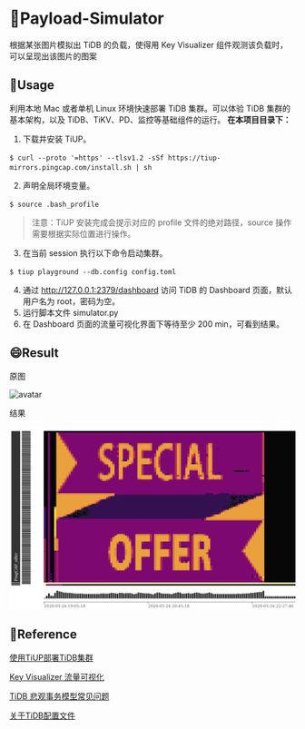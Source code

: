 # 🔩Payload-Simulator

根据某张图片模拟出 TiDB 的负载，使得用 Key Visualizer 组件观测该负载时，可以呈现出该图片的图案

## 🔑Usage
利用本地 Mac 或者单机 Linux 环境快速部署 TiDB 集群。可以体验 TiDB 集群的基本架构，以及 TiDB、TiKV、PD、监控等基础组件的运行。
**在本项目目录下：**
1. 下载并安装 TiUP。

`$ curl --proto '=https' --tlsv1.2 -sSf https://tiup-mirrors.pingcap.com/install.sh | sh`

2. 声明全局环境变量。

`$ source .bash_profile`
  > 注意：TiUP 安装完成会提示对应的 profile 文件的绝对路径，source 操作需要根据实际位置进行操作。
3. 在当前 session 执行以下命令启动集群。

`$ tiup playground --db.config config.toml`

4. 通过 http://127.0.0.1:2379/dashboard 访问 TiDB 的 Dashboard 页面，默认用户名为 root，密码为空。
5. 运行脚本文件 simulator.py
6. 在 Dashboard 页面的流量可视化界面下等待至少 200 min，可看到结果。

## 😄Result
原图

![avatar](https://github.com/ZHANGWENTAI/Payload-Simulator/offer.jepg)

结果

![avatar](https://github.com/ZHANGWENTAI/Payload-Simulator/blob/master/result.png)

## 📘Reference
[使用TiUP部署TiDB集群](https://pingcap.com/docs-cn/stable/quick-start-with-tidb/#%E7%AC%AC%E4%BA%8C%E7%A7%8D%E4%BD%BF%E7%94%A8-tiup-playground-%E5%BF%AB%E9%80%9F%E9%83%A8%E7%BD%B2%E6%9C%AC%E5%9C%B0%E6%B5%8B%E8%AF%95%E7%8E%AF%E5%A2%83)

[Key Visualizer 流量可视化](https://pingcap.com/docs-cn/stable/key-visualizer-monitoring-tool/#key-visualizer-%E6%B5%81%E9%87%8F%E5%8F%AF%E8%A7%86%E5%8C%96)

[TiDB 悲观事务模型常见问题](https://pingcap.com/docs-cn/stable/pessimistic-transaction/#%E5%B8%B8%E8%A7%81%E9%97%AE%E9%A2%98)

[关于TiDB配置文件](https://github.com/pingcap/tidb/blob/master/config/config.toml.example)
